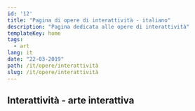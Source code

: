 ```yaml
---
id: '12'
title: "Pagina di opere di interattività - italiano"
description: "Pagina dedicata alle opere di interattività"
templateKey: home
tags:
  - art
lang: it
date: "22-03-2019"
path: /it/opere/interattività
slug: /it/opere/interattività
---
```


## Interattività - arte interattiva
